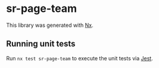 # sr-page-team

This library was generated with [Nx](https://nx.dev).

## Running unit tests

Run `nx test sr-page-team` to execute the unit tests via [Jest](https://jestjs.io).
